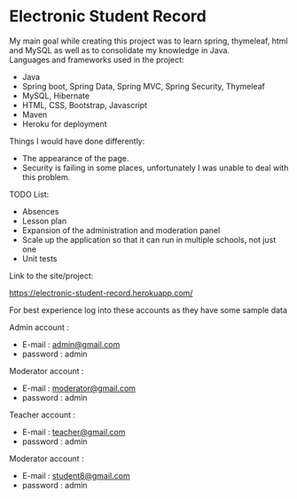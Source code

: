 # Electronic Student Record

My main goal while creating this project was to learn spring, thymeleaf, html and MySQL as well as to consolidate my knowledge in Java.
<br>
Languages and frameworks used in the project:

- Java
- Spring boot, Spring Data, Spring MVC, Spring Security, Thymeleaf
- MySQL, Hibernate
- HTML, CSS, Bootstrap, Javascript
- Maven
- Heroku for deployment

Things I would have done differently:
- The appearance of the page.
- Security is failing in some places, unfortunately I was unable to deal with this problem.

TODO List:
- Absences
- Lesson plan
- Expansion of the administration and moderation panel
- Scale up the application so that it can run in multiple schools, not just one
- Unit tests

Link to the site/project:

https://electronic-student-record.herokuapp.com/

For best experience log into these accounts as they have some sample data

Admin account :

- E-mail : admin@gmail.com
- password : admin

Moderator account :

- E-mail : moderator@gmail.com
- password : admin

Teacher account :

- E-mail : teacher@gmail.com
- password : admin

Moderator account :

- E-mail : student8@gmail.com
- password : admin


